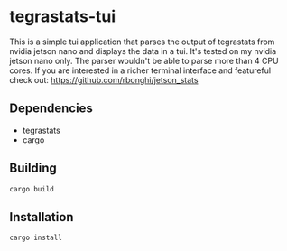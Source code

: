 # tegrastats-tui

This is a simple tui application that parses the output of tegrastats from nvidia jetson nano and displays the data in a tui.
It's tested on my nvidia jetson nano only. The parser wouldn't be able to parse more than 4 CPU cores.
If you are interested in a richer terminal interface and featureful check out: https://github.com/rbonghi/jetson_stats

## Dependencies

- tegrastats
- cargo

## Building

```bash
cargo build
```

## Installation

```bash
cargo install
```
